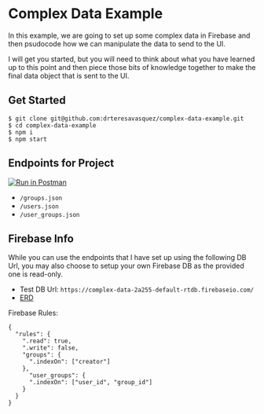 # Complex Data Example
In this example, we are going to set up some complex data in Firebase and then psudocode how we can manipulate the data to send to the UI.

I will get you started, but you will need to think about what you have learned up to this point and then piece those bits of knowledge together to make the final data object that is sent to the UI.
## Get Started
```
$ git clone git@github.com:drteresavasquez/complex-data-example.git
$ cd complex-data-example
$ npm i
$ npm start
```

## Endpoints for Project
[![Run in Postman](https://run.pstmn.io/button.svg)](https://app.getpostman.com/run-collection/f85d9684b29e8f36e0b7?action=collection%2Fimport)

- `/groups.json`
- `/users.json`
- `/user_groups.json`

## Firebase Info
While you can use the endpoints that I have set up using the following DB Url, you may also choose to setup your own Firebase DB as the provided one is read-only.

- Test DB Url: `https://complex-data-2a255-default-rtdb.firebaseio.com/`
- [ERD](https://dbdiagram.io/d/6072e982ecb54e10c33fb498)

Firebase Rules:
```
{
  "rules": {
    ".read": true,
    ".write": false,
    "groups": {
      ".indexOn": ["creator"]
    },
      "user_groups": {
      ".indexOn": ["user_id", "group_id"]
    }
  }
}
```
